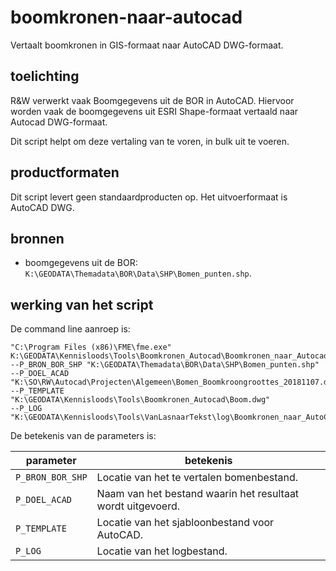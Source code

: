 # boomkronen-naar-autocad
Vertaalt boomkronen in GIS-formaat naar AutoCAD DWG-formaat.

## toelichting

R&W verwerkt vaak Boomgegevens uit de BOR in AutoCAD. Hiervoor worden vaak de boomgegevens uit ESRI Shape-formaat vertaald naar Autocad DWG-formaat.

Dit script helpt om deze vertaling van te voren, in bulk uit te voeren.

 
## productformaten

Dit script levert geen standaardproducten op. Het uitvoerformaat is AutoCAD DWG.

 
## bronnen

* boomgegevens uit de BOR: `K:\GEODATA\Themadata\BOR\Data\SHP\Bomen_punten.shp`.

 
## werking van het script

De command line aanroep is:
```
"C:\Program Files (x86)\FME\fme.exe" K:\GEODATA\Kennisloods\Tools\Boomkronen_Autocad\Boomkronen_naar_Autocad.fmw
--P_BRON_BOR_SHP "K:\GEODATA\Themadata\BOR\Data\SHP\Bomen_punten.shp"
--P_DOEL_ACAD "K:\SO\RW\Autocad\Projecten\Algemeen\Bomen_Boomkroongroottes_20181107.dwg"
--P_TEMPLATE "K:\GEODATA\Kennisloods\Tools\Boomkronen_Autocad\Boom.dwg"
--P_LOG "K:\GEODATA\Kennisloods\Tools\VanLasnaarTekst\log\Boomkronen_naar_AutoCAD.log"
```
 
De betekenis van de parameters is:

| parameter        | betekenis                                                   |
| ---------------- | ----------------------------------------------------------- |
| `P_BRON_BOR_SHP` | Locatie van het te vertalen bomenbestand.                   |
| `P_DOEL_ACAD` 	 | Naam van het bestand waarin het resultaat wordt uitgevoerd. |
| `P_TEMPLATE` 	   | Locatie van het sjabloonbestand voor AutoCAD.               |
| `P_LOG` 	       | Locatie van het logbestand.                                 |
